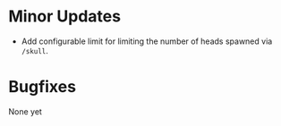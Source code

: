 # Minor Updates

* Add configurable limit for limiting the number of heads spawned via `/skull`.

# Bugfixes

None yet